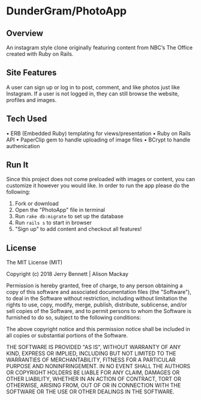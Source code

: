 # DunderGram/PhotoApp

## Overview 
An instagram style clone originally featuring content from NBC’s The Office created with Ruby on Rails.

## Site Features
A user can sign up or log in to post, comment, and like photos just like Instagram. If a user is not logged in, they can still browse the website, profiles and images.

## Tech Used
• ERB (Embedded Ruby) templating for views/presentation
• Ruby on Rails API
• PaperClip gem to handle uploading of image files
• BCrypt to handle authenication

## Run It
Since this project does not come preloaded with images or content, you can customize it however you would like. In order to run the app please do the following:
1. Fork or download
2. Open the "PhotoApp" file in terminal
2. Run `rake db:migrate` to set up the database
3. Run `rails s` to start in browser
4. "Sign up" to add content and checkout all features!

## License 
The MIT License (MIT)

Copyright (c) 2018 Jerry Bennett | Alison Mackay

Permission is hereby granted, free of charge, to any person obtaining a copy of this software and associated documentation files (the "Software"), to deal in the Software without restriction, including without limitation the rights to use, copy, modify, merge, publish, distribute, sublicense, and/or sell copies of the Software, and to permit persons to whom the Software is furnished to do so, subject to the following conditions:

The above copyright notice and this permission notice shall be included in all copies or substantial portions of the Software.

THE SOFTWARE IS PROVIDED "AS IS", WITHOUT WARRANTY OF ANY KIND, EXPRESS OR IMPLIED, INCLUDING BUT NOT LIMITED TO THE WARRANTIES OF MERCHANTABILITY, FITNESS FOR A PARTICULAR PURPOSE AND NONINFRINGEMENT. IN NO EVENT SHALL THE AUTHORS OR COPYRIGHT HOLDERS BE LIABLE FOR ANY CLAIM, DAMAGES OR OTHER LIABILITY, WHETHER IN AN ACTION OF CONTRACT, TORT OR OTHERWISE, ARISING FROM, OUT OF OR IN CONNECTION WITH THE SOFTWARE OR THE USE OR OTHER DEALINGS IN THE SOFTWARE.
